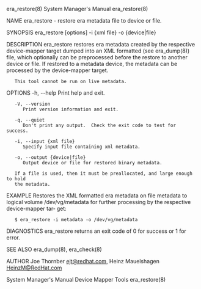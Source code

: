 era_restore(8)							    System Manager's Manual							era_restore(8)

NAME
       era_restore - restore era metadata file to device or file.

SYNOPSIS
       era_restore [options] -i {xml file} -o {device|file}

DESCRIPTION
       era_restore  restores era metadata created by the respective device-mapper target dumped into an XML formatted (see era_dump(8)) file, which optionally
       can be preprocessed before the restore to another device or file. If restored to a metadata device, the metadata can be processed by the	 device-mapper
       target.

       This tool cannot be run on live metadata.

OPTIONS
       -h, --help
	      Print help and exit.

       -V, --version
	      Print version information and exit.

       -q, --quiet
	      Don't print any output.  Check the exit code to test for success.

       -i, --input {xml file}
	      Specify input file containing xml metadata.

       -o, --output {device|file}
	      Output device or file for restored binary metadata.

	   If a file is used, then it must be preallocated, and large enough to hold
	   the metadata.

EXAMPLE
       Restores the XML formatted era metadata on file metadata to logical volume /dev/vg/metadata for further processing by the respective device-mapper tar‐
       get:

	   $ era_restore -i metadata -o /dev/vg/metadata

DIAGNOSTICS
       era_restore returns an exit code of 0 for success or 1 for error.

SEE ALSO
       era_dump(8), era_check(8)

AUTHOR
       Joe Thornber <ejt@redhat.com>, Heinz Mauelshagen <HeinzM@RedHat.com>

System Manager's Manual						      Device Mapper Tools							era_restore(8)
